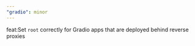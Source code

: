 ```yaml
---
"gradio": minor
---
```


feat:Set `root` correctly for Gradio apps that are deployed behind reverse proxies 
